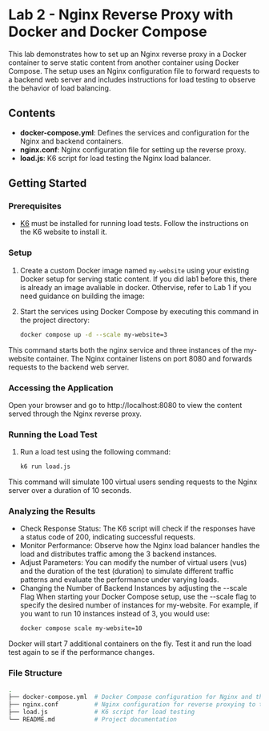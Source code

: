 # Lab 2 - Nginx Reverse Proxy with Docker and Docker Compose

This lab demonstrates how to set up an Nginx reverse proxy in a Docker container to serve static content from another container using Docker Compose. The setup uses an Nginx configuration file to forward requests to a backend web server and includes instructions for load testing to observe the behavior of load balancing.

## Contents

- **docker-compose.yml**: Defines the services and configuration for the Nginx and backend containers.
- **nginx.conf**: Nginx configuration file for setting up the reverse proxy.
- **load.js**: K6 script for load testing the Nginx load balancer.

## Getting Started

### Prerequisites
- [K6](https://k6.io/) must be installed for running load tests. Follow the instructions on the K6 website to install it.

### Setup

1. Create a custom Docker image named `my-website` using your existing Docker setup for serving static content. If you did lab1 before this, there is already an image avaliable in docker. Othervise, refer to Lab 1 if you need guidance on building the image:

2. Start the services using Docker Compose by executing this command in the project directory:

   ```bash
   docker compose up -d --scale my-website=3

This command starts both the nginx service and three instances of the my-website container. The Nginx container listens on port 8080 and forwards requests to the backend web server.

### Accessing the Application

Open your browser and go to http://localhost:8080 to view the content served through the Nginx reverse proxy.

### Running the Load Test
1. Run a load test using the following command:
    ```bash
    k6 run load.js
    ```

This command will simulate 100 virtual users sending requests to the Nginx server over a duration of 10 seconds.

### Analyzing the Results

* Check Response Status: The K6 script will check if the responses have a status code of 200, indicating successful requests.
* Monitor Performance: Observe how the Nginx load balancer handles the load and distributes traffic among the 3 backend instances.
* Adjust Parameters: You can modify the number of virtual users (vus) and the duration of the test (duration) to simulate different traffic patterns and evaluate the performance under varying loads.
* Changing the Number of Backend Instances by adjusting the --scale Flag
When starting your Docker Compose setup, use the --scale flag to specify the desired number of instances for my-website. For example, if you want to run 10 instances instead of 3, you would use:
   ```bash
   docker compose scale my-website=10
   ```
Docker will start 7 additional containers on the fly. Test it and run the load test again to se if the performance changes.


### File Structure
```bash
.
├── docker-compose.yml  # Docker Compose configuration for Nginx and the backend
├── nginx.conf          # Nginx configuration for reverse proxying to the backend
├── load.js             # K6 script for load testing
└── README.md           # Project documentation